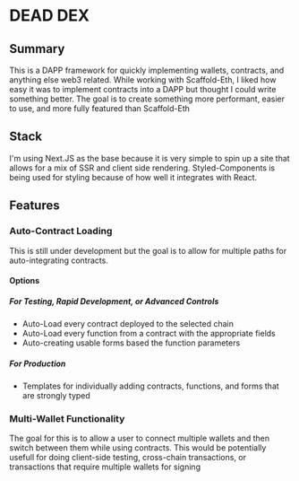 # DEAD DEX
## Summary
This is a DAPP framework for quickly implementing wallets, contracts, and anything else web3 related.
While working with Scaffold-Eth, I liked how easy it was to implement contracts into a DAPP but thought I could write something better.
The goal is to create something more performant, easier to use, and more fully featured than Scaffold-Eth

## Stack
I'm using Next.JS as the base because it is very simple to spin up a site that allows for a mix of SSR and client side rendering.
Styled-Components is being used for styling because of how well it integrates with React.

## Features
### Auto-Contract Loading
This is still under development but the goal is to allow for multiple paths for auto-integrating contracts.

#### Options
##### For Testing, Rapid Development, or Advanced Controls
- Auto-Load every contract deployed to the selected chain
- Auto-Load every function from a contract with the appropriate fields
- Auto-creating usable forms based the function parameters

##### For Production
- Templates for individually adding contracts, functions, and forms that are strongly typed

### Multi-Wallet Functionality
The goal for this is to allow a user to connect multiple wallets and then switch between them while using contracts.
This would be potentially usefull for doing client-side testing, cross-chain transactions, or transactions that require multiple wallets for signing
